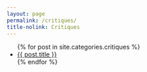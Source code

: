```yaml
---
layout: page
permalink: /critiques/
title-nolink: Critiques
---
```

<!--- <ul>
    {% for post in site.tags.critiques %}
        <li><a href="{{ post.url }}">{{ post.title }}</a></li>
    {% endfor %}
</ul> --->

<ul>
 {% for post in site.categories.critiques %}
        <li><a href="{{ post.url }}">{{ post.title }}</a></li>
    {% endfor %}
</ul>
